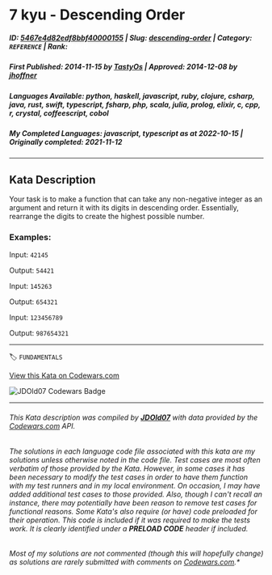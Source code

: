 # 7 kyu - Descending Order

##### **ID**: [5467e4d82edf8bbf40000155](https://www.codewars.com/kata/5467e4d82edf8bbf40000155) | **Slug**: [descending-order](https://www.codewars.com/kata/5467e4d82edf8bbf40000155) | **Category**: `REFERENCE` | **Rank**: <span style="color:white">7 kyu</span>

##### **First Published**: 2014-11-15 ***by*** [TastyOs](https://www.codewars.com/users/TastyOs) | **Approved**: 2014-12-08 ***by*** [jhoffner](https://www.codewars.com/users/jhoffner)

##### **Languages Available**: python, haskell, javascript, ruby, clojure, csharp, java, rust, swift, typescript, fsharp, php, scala, julia, prolog, elixir, c, cpp, r, crystal, coffeescript, cobol

##### **My Completed Languages**: javascript, typescript ***as at*** 2022-10-15 | **Originally completed**: 2021-11-12

---

## Kata Description


Your task is to make a function that can take any non-negative integer as an argument and return it with its digits in descending order. Essentially, rearrange the digits to create the highest possible number.





### Examples:



Input: `42145`

Output: `54421`



Input: `145263`

Output: `654321`



Input: `123456789`

Output: `987654321`





---


🏷 `FUNDAMENTALS`


[View this Kata on Codewars.com](https://www.codewars.com/kata/5467e4d82edf8bbf40000155)

![](https://www.codewars.com/users/jdold07/badges/large "JDOld07 Codewars Badge")

---

###### *This Kata description was compiled by [**JDOld07**](https://tpstech.dev) with data provided by the [Codewars.com](https://www.codewars.com) API.*

###### *The solutions in each language code file associated with this kata are my solutions unless otherwise noted in the code file.  Test cases are most often verbatim of those provided by the Kata.  However, in some cases it has been necessary to modify the test cases in order to have them function with my test runners and in my local environment.  On occasion, I may have added additional test cases to those provided.  Also, though I can't recall an instance, there may potentially have been reason to remove test cases for functional reasons.  Some Kata's also require (*or have*) code preloaded for their operation.  This code is included if it was required to make the tests work.  It is clearly identified under a **PRELOAD CODE** header if included.*

###### Most of my solutions are not commented (*though this will hopefully change*) as solutions are rarely submitted with comments on [Codewars.com](https://www.codewars.com).*
